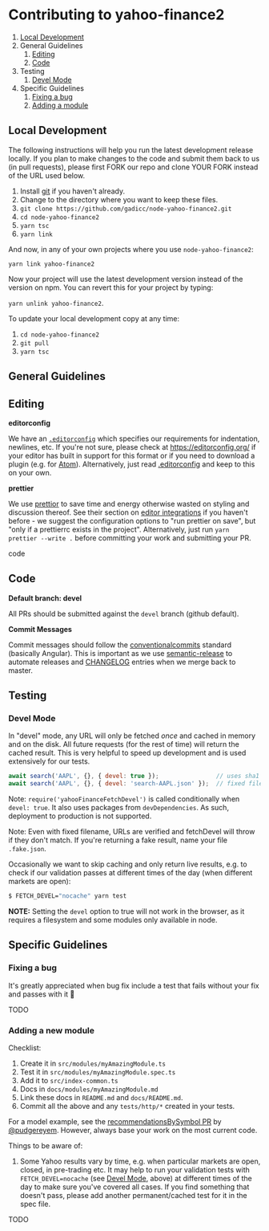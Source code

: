 # Contributing to yahoo-finance2

1. [Local Development](#local-dev)
1. General Guidelines
    1. [Editing](#editing)
    1. [Code](#code)
1. Testing
    1. [Devel Mode](#devel-mode)
1. Specific Guidelines
    1. [Fixing a bug](#fix-bug)
    1. [Adding a module](#new-module)

<a name="local-dev"></a>
## Local Development

The following instructions will help you run the latest development release
locally.  If you plan to make changes to the code and submit them back to us
(in pull requests), please first FORK our repo and clone YOUR FORK instead
of the URL used below.

1. Install [git](https://git-scm.com/) if you haven't already.
1. Change to the directory where you want to keep these files.
1. `git clone https://github.com/gadicc/node-yahoo-finance2.git`
1. `cd node-yahoo-finance2`
1. `yarn tsc`
1. `yarn link`

And now, in any of your own projects where you use `node-yahoo-finance2`:

  `yarn link yahoo-finance2`

Now your project will use the latest development version instead of the version
on npm.  You can revert this for your project by typing:

  `yarn unlink yahoo-finance2`.

To update your local development copy at any time:

1. `cd node-yahoo-finance2`
1. `git pull`
1. `yarn tsc`

## General Guidelines

<a name="editing"></a>
## Editing

**editorconfig**

We have an [`.editorconfig`](./editorconfig) which specifies our
requirements for indentation, newlines, etc.  If you're not sure, please
check at https://editorconfig.org/ if your editor has built in support
for this format or if you need to download a plugin (e.g. for
[Atom](https://atom.io/packages/editorconfig)).  Alternatively, just read
[.editorconfig](./editorconfig) and keep to this on your own.

**prettier**

We use [prettior](https://prettier.io/) to save time and energy otherwise
wasted on styling and discussion thereof.  See their section on
[editor integrations](https://prettier.io/docs/en/editors.html)
if you haven't before - we suggest the configuration options to "run
prettier on save", but "only if a prettierrc exists in the project".
Alternatively, just run `yarn prettier --write .` before committing your
work and submitting your PR.

<a name="">code</a>
## Code

**Default branch: devel**

All PRs should be submitted against the `devel` branch (github default).

**Commit Messages**

Commit messages should follow the
[conventionalcommits](https://www.conventionalcommits.org/) standard
(basically Angular).  This is important as we use
[semantic-release](https://github.com/semantic-release/semantic-release)
to automate releases and [CHANGELOG](./CHANGELOG.md) entries when we merge
back to master.

## Testing

<a name="devel-mode"></a>
### Devel Mode

In "devel" mode, any URL will only be fetched *once* and cached in memory
and on the disk.  All future requests (for the rest of time) will return the
cached result. This is very helpful to speed up development and is used
extensively for our tests.

```js
await search('AAPL', {}, { devel: true });                // uses sha1 from URL
await search('AAPL', {}, { devel: 'search-AAPL.json' });  // fixed filename
```

Note: `require('yahooFinanceFetchDevel')` is called conditionally when
`devel: true`.  It also uses packages from `devDependencies`.  As such,
deployment to production is not supported.

Note: Even with fixed filename, URLs are verified and fetchDevel will
throw if they don't match.  If you're returning a fake result, name
your file `.fake.json`.

Occasionally we want to skip caching and only return live results, e.g.
to check if our validation passes at different times of the day (when
different markets are open):

```bash
$ FETCH_DEVEL="nocache" yarn test
```

**NOTE:** Setting the `devel` option to true will not work in the browser, as
it requires a filesystem and some modules only available in node.

## Specific Guidelines

<a name="fix-bug"></a>
### Fixing a bug

It's greatly appreciated when bug fix include a test that fails without
your fix and passes with it :pray:

TODO

### Adding a new module

Checklist:

1. Create it in `src/modules/myAmazingModule.ts`
2. Test it in `src/modules/myAmazingModule.spec.ts`
3. Add it to `src/index-common.ts`
4. Docs in `docs/modules/myAmazingModule.md`
5. Link these docs in `README.md` and `docs/README.md`.
6. Commit all the above and any `tests/http/*` created in your tests.

For a model example, see the
[recommendationsBySymbol PR](https://github.com/gadicc/node-yahoo-finance2/pull/28)
by [@pudgereyem](https://github.com/pudgereyem).  However, always base your work
on the most current code.

Things to be aware of:

1. Some Yahoo results vary by time, e.g. when particular markets are open,
closed, in pre-trading etc.  It may help to run your validation tests with
`FETCH_DEVEL=nocache` (see [Devel Mode](#devel-mode), above) at different
times of the day to make sure you've covered all cases.  If you find something
that doesn't pass, please add another permanent/cached test for it in the
spec file.

<a name="new-module"></a>
TODO
